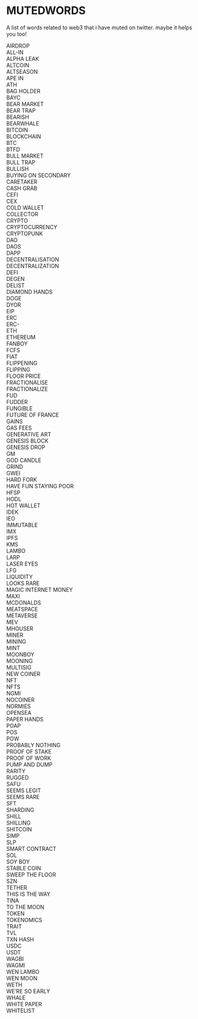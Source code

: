 # MUTEDWORDS
A list of words related to web3 that i have muted on twitter. maybe it helps you too!

AIRDROP<br>
ALL-IN<br>
ALPHA LEAK<br>
ALTCOIN<br>
ALTSEASON<br>
APE IN<br>
ATH<br>
BAG HOLDER<br>
BAYC<br>
BEAR MARKET<br>
BEAR TRAP<br>
BEARISH<br>
BEARWHALE<br>
BITCOIN<br>
BLOCKCHAIN<br>
BTC<br>
BTFD<br>
BULL MARKET<br>
BULL TRAP<br>
BULLISH<br>
BUYING ON SECONDARY<br>
CARETAKER<br>
CASH GRAB<br>
CEFI<br>
CEX<br>
COLD WALLET<br>
COLLECTOR<br>
CRYPTO<br>
CRYPTOCURRENCY<br>
CRYPTOPUNK<br>
DAO<br>
DAOS<br>
DAPP<br>
DECENTRALISATION<br>
DECENTRALIZATION<br>
DEFI<br>
DEGEN<br>
DELIST<br>
DIAMOND HANDS<br>
DOGE<br>
DYOR<br>
EIP<br>
ERC<br>
ERC-<br>
ETH<br>
ETHEREUM<br>
FANBOY<br>
FCFS<br>
FIAT<br>
FLIPPENING<br>
FLIPPING<br>
FLOOR PRICE<br>
FRACTIONALISE<br>
FRACTIONALIZE<br>
FUD<br>
FUDDER<br>
FUNGIBLE<br>
FUTURE OF FRANCE<br>
GAINS<br>
GAS FEES<br>
GENERATIVE ART<br>
GENESIS BLOCK<br>
GENESIS DROP<br>
GM<br>
GOD CANDLE<br>
GRIND<br>
GWEI<br>
HARD FORK<br>
HAVE FUN STAYING POOR<br>
HFSP<br>
HODL<br>
HOT WALLET<br>
IDEK<br>
IEO<br>
IMMUTABLE<br>
IMX<br>
IPFS<br>
KMS<br>
LAMBO<br>
LARP<br>
LASER EYES<br>
LFG<br>
LIQUIDITY<br>
LOOKS RARE<br>
MAGIC INTERNET MONEY<br>
MAXI<br>
MCDONALDS<br>
MEATSPACE<br>
METAVERSE<br>
MEV<br>
MHOUSER<br>
MINER<br>
MINING<br>
MINT<br>
MOONBOY<br>
MOONING<br>
MULTISIG<br>
NEW COINER<br>
NFT<br>
NFTS<br>
NGMI<br>
NOCOINER<br>
NORMIES<br>
OPENSEA<br>
PAPER HANDS<br>
POAP<br>
POS<br>
POW<br>
PROBABLY NOTHING<br>
PROOF OF STAKE<br>
PROOF OF WORK<br>
PUMP AND DUMP<br>
RARITY<br>
RUGGED<br>
SAFU<br>
SEEMS LEGIT<br>
SEEMS RARE<br>
SFT<br>
SHARDING<br>
SHILL<br>
SHILLING<br>
SHITCOIN<br>
SIMP<br>
SLP<br>
SMART CONTRACT<br>
SOL<br>
SOY BOY<br>
STABLE COIN<br>
SWEEP THE FLOOR<br>
SZN<br>
TETHER<br>
THIS IS THE WAY<br>
TINA<br>
TO THE MOON<br>
TOKEN<br>
TOKENOMICS<br>
TRAIT<br>
TVL<br>
TXN HASH<br>
USDC<br>
USDT<br>
WAGBI<br>
WAGMI<br>
WEN LAMBO<br>
WEN MOON<br>
WETH<br>
WE’RE SO EARLY<br>
WHALE<br>
WHITE PAPER<br>
WHITELIST<br>
